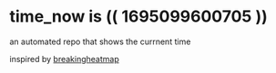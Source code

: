 # time_now is (( 1695099600705 ))

an automated repo that shows the currnent time

inspired by [breakingheatmap](https://github.com/breakingheatmap/breakingheatmap)